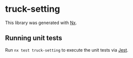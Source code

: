# truck-setting

This library was generated with [Nx](https://nx.dev).

## Running unit tests

Run `nx test truck-setting` to execute the unit tests via [Jest](https://jestjs.io).
